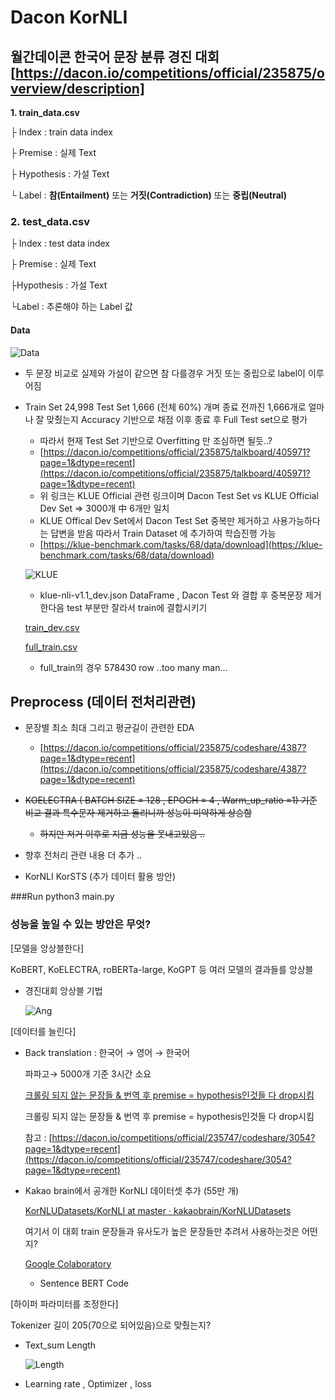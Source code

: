# Dacon KorNLI 
## 월간데이콘 한국어 문장 분류 경진 대회[https://dacon.io/competitions/official/235875/overview/description] 
**1. train_data.csv**

├ Index : train data index

├ Premise : 실제 Text

├ Hypothesis : 가설 Text

└ Label : **참(Entailment)** 또는 **거짓(Contradiction)** 또는 **중립(Neutral)**

### **2. test_data.csv**

├ Index : test data index

├ Premise : 실제 Text

├Hypothesis : 가설 Text

└Label : 추론해야 하는 Label 값

#### Data

![Data](https://user-images.githubusercontent.com/76906638/156130464-44487242-1e98-4eb3-8c40-ace6a9ca9ed2.png)

- 두 문장 비교로 실제와 가설이 같으면 참 다를경우 거짓 또는 중립으로 label이 이루어짐

- Train Set 24,998 Test Set 1,666 (전체 60%) 개며 종료 전까진 1,666개로 얼마나 잘 맞췄는지 Accuracy 기반으로 채점 이후 종료 후  Full Test set으로 평가
    - 따라서 현재 Test Set 기반으로 Overfitting 만 조심하면 될듯..?
    - [https://dacon.io/competitions/official/235875/talkboard/405971?page=1&dtype=recent](https://dacon.io/competitions/official/235875/talkboard/405971?page=1&dtype=recent)
    - 위 링크는 KLUE Official 관련 링크이며 Dacon Test Set vs KLUE Official Dev Set => 3000개 中 6개만 일치
    - KLUE Offical Dev Set에서 Dacon Test Set 중복만 제거하고 사용가능하다는 답변을 받음 따라서 Train Dataset 에 추가하여 학습진행 가능
    - [https://klue-benchmark.com/tasks/68/data/download](https://klue-benchmark.com/tasks/68/data/download)
    
    ![KLUE](https://user-images.githubusercontent.com/76906638/156130801-f709a443-73d8-4c04-83da-227d1b7a83f4.png)
    
    - klue-nli-v1.1_dev.json DataFrame  , Dacon Test 와 결합 후 중복문장 제거한다음 test 부분만 잘라서 train에 결합시키기
    
    [train_dev.csv](https://s3-us-west-2.amazonaws.com/secure.notion-static.com/f09b7c38-32b8-41e2-9ea6-5b29531d51a8/train_dev.csv)
    
    [full_train.csv](https://s3-us-west-2.amazonaws.com/secure.notion-static.com/759345ac-633b-4cdd-8ed2-6c51471b5804/full_train.csv)
    
    - full_train의 경우 578430 row ..too many man...
## Preprocess (데이터 전처리관련)

- 문장별 최소 최대 그리고 평균길이 관련한 EDA
    - [https://dacon.io/competitions/official/235875/codeshare/4387?page=1&dtype=recent](https://dacon.io/competitions/official/235875/codeshare/4387?page=1&dtype=recent)



- ~~KOELECTRA ( BATCH SIZE = 128 , EPOCH = 4 , Warm_up_ratio =1) 기준 비교 결과 특수문자 제거하고 돌리니까 성능이 미약하게 상승함~~
    - ~~하지만 저거 이후로 지금 성능을 못내고있음 ..~~
- 향후 전처리 관련 내용 더 추가 ..
- KorNLI KorSTS (추가 데이터 활용 방안)


###Run 
    python3 main.py

### 성능을 높일 수 있는 방안은 무엇?

[모델을 앙상블한다] 

KoBERT, KoELECTRA, roBERTa-large, KoGPT 등 여러 모델의 결과들를 앙상블

- 경진대회 앙상블 기법
    
    ![Ang](https://user-images.githubusercontent.com/76906638/156131164-899ead9f-cd48-487f-8820-d423cc25b685.png)
    

[데이터를 늘린다]

- Back translation : 한국어 → 영어 → 한국어
    
    파파고→ 5000개 기준 3시간 소요
    
    [크롤링 되지 않는 문장들 & 번역 후 premise = hypothesis인것들 다 drop시킴](https://s3-us-west-2.amazonaws.com/secure.notion-static.com/96af2e8e-5aa3-495f-b6b9-fd38b6f1e61c/papago_train_final_drop_same.csv)
    
    크롤링 되지 않는 문장들 & 번역 후 premise = hypothesis인것들 다 drop시킴
    
    참고 : [https://dacon.io/competitions/official/235747/codeshare/3054?page=1&dtype=recent](https://dacon.io/competitions/official/235747/codeshare/3054?page=1&dtype=recent)
    
- Kakao brain에서 공개한 KorNLI 데이터셋 추가 (55만 개)
    
    [KorNLUDatasets/KorNLI at master · kakaobrain/KorNLUDatasets](https://github.com/kakaobrain/KorNLUDatasets/tree/master/KorNLI)
    
    여기서 이 대회 train 문장들과 유사도가 높은 문장들만 추려서 사용하는것은 어떤지?
    
    [Google Colaboratory](https://colab.research.google.com/github/Huffon/klue-transformers-tutorial/blob/master/sentence_transformers.ipynb#scrollTo=cad90326-2557-4b86-a42a-ca5033a09cfd)
    
    - Sentence BERT Code

[하이퍼 파라미터를 조정한다]

Tokenizer 길이 205(70으로 되어있음)으로 맞췄는지?

- Text_sum Length
    
    ![Length](https://user-images.githubusercontent.com/76906638/156131236-6c33879d-6d44-42d4-9cf0-904f764fa4da.png)
    
- Learning rate , Optimizer , loss
